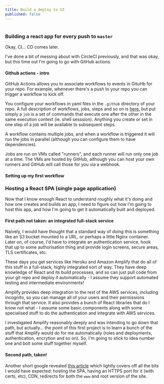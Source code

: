 ```yaml
---
title: Build a deploy to S3
published: false
---
```


# 
### Building a react app for every push to `master`

Okay, CI... CD comes later.

I've done a bit of messing about with CircleCI previously, and that was okay, but this time out I'm going to go with GitHub actions.

#### Github actions - intro
GitHub Actions allows you to associate workflows to events in GituHb for your repo. For example, whenever there's a push to your repo you can trigger a workflow to kick off.

You configure your workflows in yaml files in the `.github` directory of your repo. A full description of workflows, jobs, steps and so on is [here](https://docs.github.com/en/actions/learn-github-actions/understanding-github-actions), but put simply a `job` is a set of commands that execute one after the other in the same execution context (ie. shell sesssion).  Anything you create or set in one step of a job will be available to subsequent steps.

A workflow contains multiple jobs, and when a workflow is triggered it will run the jobs in parallel (although you can configure them to have dependencies).

Jobs are run on VMs called "runners", and each runner will run only one job at a time. The VMs are hosted by GitHub, although you can host your own runners and GitHub will call those for you via a webhook.

#### Setting up my first workflow



### Hosting a React SPA (single page application)

Now that I know enough React to understand roughly what it's doing and how one creates and builds an app, I need to figure out how I'm going to host this app, and how I'm going to get it automatically built and deployed.  

#### First path not taken: an integrated full-stack service

Naively, I would have thought that a standard way of doing this is something like an S3 bucket mounted to a URL, or perhaps a little Nginx container. Later on, of course, I'd have to integrate an authentication service, hook that up to some authorisation thing and provide login screens, secure areas, TLS certificates, etc.

These days you get services like Heroku and Amazon Amplify that do all of this stuff in a full-stack, highly integrated sort of way. They have deep knowledge of React and its build processes, and so can just pull code from your git repo and deploy it automatically - I assume they support automated testing and intermediate environments!

Amplify provides deep integration to the rest of the AWS services, including incognito, so you can manage all of your users and their permissions through that service. It also provides a bunch of React libraries that do I know not what - I assume some basic components along with some specialised stuff to do the authentication and integrate with AWS services.

I investigated Amplify reasonably deeply and was intending to go down that path, but actually... the point of this first project is to learn a bunch of the stuff that Amplify would do for me automatically (roles and deployments, authentication, encrytion and so on). So, I'm going to stick to idea number one and bolt some stuff together myself. 

#### Second path, taken!

Another short google revealed [this article](https://medium.com/@joecrobak/production-deploy-of-a-single-page-app-using-s3-and-cloudfront-d4aa2d170aa3) which lightly covers off all the bits I would have expected: hosting the SPA, having an HTTPS port for it (with certs, etc), CDN, redirects for both the `www` and root version of the site.

